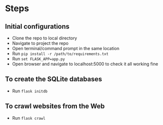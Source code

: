 # Steps

## Initial configurations
- Clone the repo to local directory
- Navigate to project the repo
- Open terminal/command prompt in the same location
- Run `pip install -r /path/to/requirements.txt`
- Run `set FLASK_APP=app.py`
- Open browser and navigate to localhost:5000 to check it all working fine


## To create the SQLite databases
- Run `flask initdb`

## To crawl websites from the Web
- Run `flask crawl`

